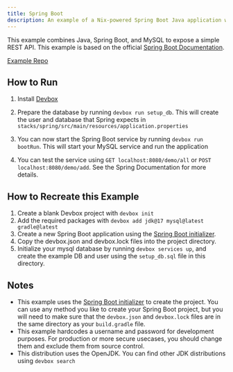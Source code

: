 ```yaml
---
title: Spring Boot
description: An example of a Nix-powered Spring Boot Java application with Devbox
---
```


This example combines Java, Spring Boot, and MySQL to expose a simple REST API. This example is based on the official [Spring Boot Documentation](https://spring.io/guides/gs/accessing-data-mysql/).

[Example Repo](https://github.com/jetify-com/devbox/tree/main/examples/stacks/spring)

## How to Run

1. Install [Devbox](https://www.jetify.com/devbox/docs/installing_devbox/)

1. Prepare the database by running `devbox run setup_db`. This will create the user and database that Spring expects in `stacks/spring/src/main/resources/application.properties`
1. You can now start the Spring Boot service by running `devbox run bootRun`. This will start your MySQL service and run the application
1. You can test the service using `GET localhost:8080/demo/all` or `POST localhost:8080/demo/add`. See the Spring Documentation for more details.

## How to Recreate this Example

1. Create a blank Devbox project with `devbox init`
2. Add the required packages with `devbox add jdk@17 mysql@latest gradle@latest`
3. Create a new Spring Boot application using the [Spring Boot initializer](https://start.spring.io/).
4. Copy the devbox.json and devbox.lock files into the project directory.
5. Initialize your mysql database by running `devbox services up`, and create the example DB and user using the `setup_db.sql` file in this directory.

## Notes

- This example uses the [Spring Boot initializer](https://start.spring.io/) to create the project. You can use any method you like to create your Spring Boot project, but you will need to make sure that the `devbox.json` and `devbox.lock` files are in the same directory as your `build.gradle` file.
- This example hardcodes a username and password for development purposes. For production or more secure usecases, you should change them and exclude them from source control.
- This distribution uses the OpenJDK. You can find other JDK distributions using `devbox search`